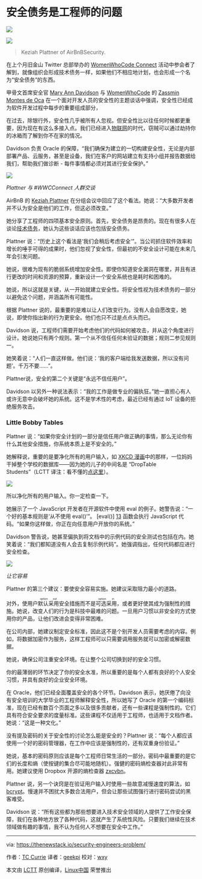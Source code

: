 安全债务是工程师的问题
============================================================

![](https://cdn.thenewstack.io/media/2017/05/d6fe35b0-11416417-1257170530979237-7594665410266720452-o_2_orig-1024x641.jpg)

![](https://cdn.thenewstack.io/media/2017/05/ea8298a9-keziah-slide1-300x165.png)
>Keziah Plattner of AirBnBSecurity.

在上个月旧金山 Twitter 总部举办的 [WomenWhoCode Connect][5] 活动中参会者了解到，就像组织会形成技术债务一样，如果他们不相应地计划，也会形成一个名为“安全债务”的东西。

甲骨文首席安全官 [Mary Ann Davidson][6] 与 [WomenWhoCode][8] 的 [Zassmin Montes de Oca][7] 在一个面对开发人员的安全性的主题谈话中强调，安全性已经成为软件开发过程中每步的重要组成部分，

在过去，除银行外，安全性几乎被所有人忽视。但安全性比以往任何时候都更重要，因为现在有这么多接入点。我们已经进入[物联网][9]的时代，窃贼可以通过劫持你的冰箱而了解到你不在家的情况。

Davidson 负责 Oracle 的保障，“我们确保为建立的一切构建安全性，无论是内部部署产品、云服务，甚至是设备，我们在客户的网站建立有支持小组并报告数据给我们，帮助我们做诊断 - 每件事情都必须对其进行安全保护。”

![](https://cdn.thenewstack.io/media/2017/05/8d5dc451-keziah-talking-225x300.jpg)

*Plattner 与 #WWCConnect 人群交谈*

AirBnB 的 [Keziah Plattner][10] 在分组会议中回应了这个看法。她说：“大多数开发者并不认为安全是他们的工作，但这必须改变。”

她分享了工程师的四项基本安全原则。首先，安全债务是昂贵的。现在有很多人在谈论[技术债务][11]，她认为这些谈话应该也包括安全债务。

Plattner 说：“历史上这个看法是‘我们会稍后考虑安全’”。当公司抓住软件效率和增长的唾手可得的成果时，他们忽视了安全性，但最初的不安全设计可能在未来几年会引发问题。

她说，很难为现有的脆弱系统增加安全性。即使你知道安全漏洞在哪里，并且有进行更改的时间和资源的预算，重新设计一个安全系统也是耗时和困难的。

她说，所以这就是关键，从一开始就建立安全性。将安全性视为技术债务的一部分以避免这个问题，并涵盖所有可能性。

根据 Plattner 说的，最重要的是难以让人们改变行为。没有人会自愿改变，她说，即使你指出新的行为更安全。他们也只不过是点点头而已。

Davidson 说，工程师们需要开始考虑他们的代码如何被攻击，并从这个角度进行设计。她说她只有两个规则。第一个从不信任任何未验证的数据；规则二参见规则一。

她笑着说：“人们一直这样做。他们说：‘我的客户端给我发送数据，所以没有问题’。千万不要……”。

Plattner说，安全的第二个关键是“永远不信任用户”。

Davidson 以另外一种说法表示：“我的工作是做专业的偏执狂。”她一直担心有人或许无意中会破坏她的系统。这不是学术性的考虑，最近已经有通过 IoT 设备的拒绝服务攻击。

### Little Bobby Tables

Plattner 说：“如果你安全计划的一部分是信任用户做正确的事情，那么无论你有什么其他安全措施，你系统本质上是不安全的。”

她解释说，重要的是要净化所有的用户输入，如 [XKCD 漫画][12]中的那样，一位妈妈干掉整个学校的数据库——因为她的儿子的中间名是 “DropTable Students”（LCTT 译注：看不懂的[点这里][17]）。

![](https://imgs.xkcd.com/comics/exploits_of_a_mom.png)

所以净化所有的用户输入。你一定检查一下。

她展示了一个 JavaScript 开发者在开源软件中使用 eval 的例子。她警告说：“一个好的基本规则是‘从不使用 eval()’”。 [eval()] [13] 函数会执行 JavaScript 代码。“如果你这样做，你正在向任意用户开放你的系统。”

Davidson 警告说，她甚至偏执到将文档中的示例代码的安全测试也包括在内。她笑着说：“我们都知道没有人会去复制示例代码”。她强调指出，任何代码都应进行安全检查。

![](https://cdn.thenewstack.io/media/2017/05/87efe589-keziah-path-300x122.png)

*让它容易*

Plattner 的第三个建议：要使安全容易实施。她建议采取阻力最小的道路。

对外，使用户<ruby>默认采用<rt>option out</rt></ruby>安全措施而不是<ruby>可选采用<rt>option in</rt></ruby>，或者更好使其成为强制性的措施。她说，改变人们的行为是科技中最难的问题。一旦用户习惯以非安全的方式使用你的产品，让他们改进会变得非常困难。

在公司内部，她建议制定安全标准，因此这不是个别开发人员需要考虑的内容。例如，将数据加密作为服务，这样工程师可以只需要调用服务就可以加密或解密数据。

她说，确保公司注重安全环境。在让整个公司切换到好的安全习惯。

你的最薄弱的环节决定了你的安全水准，所以重要的是每个人都有良好的个人安全习惯，并具有良好的企业安全环境。

在 Oracle，他们已经全面覆盖安全的各个环节。Davidson 表示，她厌倦了向没有安全培训的大学毕业的工程师解释安全性，所以她写了 Oracle 的第一个编码标准，现在已经有数百个页面之多以及很多贡献者，还有一些课程是强制性的。它们具有符合安全要求的度量标准。这些课程不仅适用于工程师，也适用于文档作者。她说：“这是一种文化。”

没有提及密码的关于安全性的讨论怎么能是安全的？Plattner 说：“每个人都应该使用一个好的密码管理器，在工作中应该是强制性的，还有双重身份验证。”

她说，基本的密码原则应该是每个工程师日常生活的一部分。密码中最重要的是它们的长度和熵（使按键的集合尽可能地随机）。强健的密码熵检查器对此非常有用。她建议使用 Dropbox 开源的熵检查器 [zxcvbn][14]。

Plattner 说，另一个诀窍是在验证用户输入时使用一些故意减慢速度的算法，如 [bcrypt][15]。慢速并不困扰大多数合法用户，但会让那些试图强行进行密码尝试的黑客难受。

Davidson 说：“所有这些都为那些想要进入技术安全领域的人提供了工作安全保障，我们在各种地方放了各种代码，这就产生了系统性风险。只要我们继续在技术领域做有趣的事情，我不认为任何人不想要在安全中工作。”

--------------------------------------------------------------------------------

via: https://thenewstack.io/security-engineers-problem/

作者：[TC Currie][a]
译者：[geekpi](https://github.com/geekpi)
校对：[wxy](https://github.com/wxy)

本文由 [LCTT](https://github.com/LCTT/TranslateProject) 原创编译，[Linux中国](https://linux.cn/) 荣誉推出

[a]:https://thenewstack.io/author/tc/
[1]:http://twitter.com/share?url=https://thenewstack.io/security-engineers-problem/&text=Security+Debt+is+an+Engineer%E2%80%99s+Problem+
[2]:http://www.facebook.com/sharer.php?u=https://thenewstack.io/security-engineers-problem/
[3]:http://www.linkedin.com/shareArticle?mini=true&url=https://thenewstack.io/security-engineers-problem/
[4]:https://thenewstack.io/security-engineers-problem/#disqus_thread
[5]:http://connect2017.womenwhocode.com/
[6]:https://www.linkedin.com/in/mary-ann-davidson-235ba/
[7]:https://www.linkedin.com/in/zassmin/
[8]:https://www.womenwhocode.com/
[9]:https://www.thenewstack.io/tag/Internet-of-Things
[10]:https://twitter.com/ittskeziah
[11]:https://martinfowler.com/bliki/TechnicalDebt.html
[12]:https://xkcd.com/327/
[13]:https://developer.mozilla.org/en-US/docs/Web/JavaScript/Reference/Global_Objects/eval
[14]:https://blogs.dropbox.com/tech/2012/04/zxcvbn-realistic-password-strength-estimation/
[15]:https://en.wikipedia.org/wiki/Bcrypt
[16]:https://thenewstack.io/author/tc/
[17]:https://www.explainxkcd.com/wiki/index.php/Little_Bobby_Tables